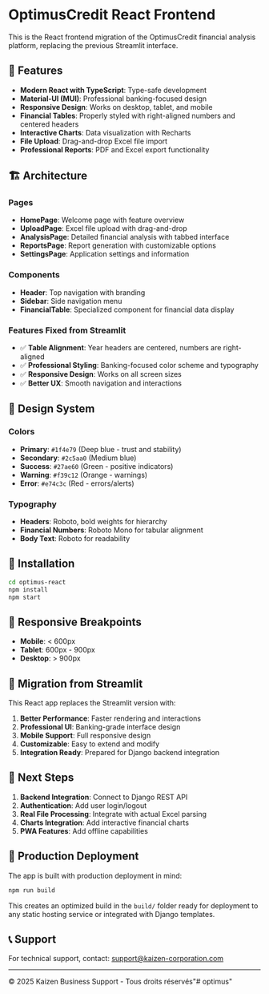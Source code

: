 # OptimusCredit React Frontend

This is the React frontend migration of the OptimusCredit financial analysis platform, replacing the previous Streamlit interface.

## 🚀 Features

- **Modern React with TypeScript**: Type-safe development
- **Material-UI (MUI)**: Professional banking-focused design
- **Responsive Design**: Works on desktop, tablet, and mobile
- **Financial Tables**: Properly styled with right-aligned numbers and centered headers
- **Interactive Charts**: Data visualization with Recharts
- **File Upload**: Drag-and-drop Excel file import
- **Professional Reports**: PDF and Excel export functionality

## 🏗️ Architecture

### Pages
- **HomePage**: Welcome page with feature overview
- **UploadPage**: Excel file upload with drag-and-drop
- **AnalysisPage**: Detailed financial analysis with tabbed interface
- **ReportsPage**: Report generation with customizable options
- **SettingsPage**: Application settings and information

### Components
- **Header**: Top navigation with branding
- **Sidebar**: Side navigation menu
- **FinancialTable**: Specialized component for financial data display

### Features Fixed from Streamlit
- ✅ **Table Alignment**: Year headers are centered, numbers are right-aligned
- ✅ **Professional Styling**: Banking-focused color scheme and typography
- ✅ **Responsive Design**: Works on all screen sizes
- ✅ **Better UX**: Smooth navigation and interactions

## 🎨 Design System

### Colors
- **Primary**: `#1f4e79` (Deep blue - trust and stability)
- **Secondary**: `#2c5aa0` (Medium blue)
- **Success**: `#27ae60` (Green - positive indicators)
- **Warning**: `#f39c12` (Orange - warnings)
- **Error**: `#e74c3c` (Red - errors/alerts)

### Typography
- **Headers**: Roboto, bold weights for hierarchy
- **Financial Numbers**: Roboto Mono for tabular alignment
- **Body Text**: Roboto for readability

## 🔧 Installation

```bash
cd optimus-react
npm install
npm start
```

## 📱 Responsive Breakpoints

- **Mobile**: < 600px
- **Tablet**: 600px - 900px
- **Desktop**: > 900px

## 🔄 Migration from Streamlit

This React app replaces the Streamlit version with:

1. **Better Performance**: Faster rendering and interactions
2. **Professional UI**: Banking-grade interface design
3. **Mobile Support**: Full responsive design
4. **Customizable**: Easy to extend and modify
5. **Integration Ready**: Prepared for Django backend integration

## 🎯 Next Steps

1. **Backend Integration**: Connect to Django REST API
2. **Authentication**: Add user login/logout
3. **Real File Processing**: Integrate with actual Excel parsing
4. **Charts Integration**: Add interactive financial charts
5. **PWA Features**: Add offline capabilities

## 🏢 Production Deployment

The app is built with production deployment in mind:

```bash
npm run build
```

This creates an optimized build in the `build/` folder ready for deployment to any static hosting service or integrated with Django templates.

## 📞 Support

For technical support, contact: support@kaizen-corporation.com

---

© 2025 Kaizen Business Support - Tous droits réservés"# optimus" 
